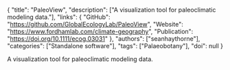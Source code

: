 {
  "title": "PaleoView",
  "description": ["A visualization tool for paleoclimatic modeling data."],
  "links": {
    "GitHub": "https://github.com/GlobalEcologyLab/PaleoView",
    "Website": "https://www.fordhamlab.com/climate-geography",
    "Publication": "https://doi.org/10.1111/ecog.03031"
  },
  "authors": ["seanhaythorne"],
  "categories": ["Standalone software"],
  "tags": ["Palaeobotany"],
  "doi": null
}

<!-- Generated by csv2md.R – do not edit by hand -->

A visualization tool for paleoclimatic modeling data.